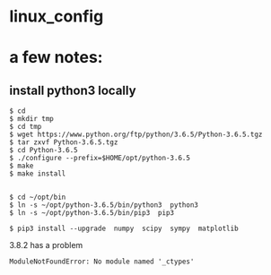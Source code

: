 # linux_config


# a few notes:


## install python3 locally

```
$ cd 
$ mkdir tmp
$ cd tmp
$ wget https://www.python.org/ftp/python/3.6.5/Python-3.6.5.tgz
$ tar zxvf Python-3.6.5.tgz 
$ cd Python-3.6.5
$ ./configure --prefix=$HOME/opt/python-3.6.5
$ make
$ make install


$ cd ~/opt/bin
$ ln -s ~/opt/python-3.6.5/bin/python3  python3
$ ln -s ~/opt/python-3.6.5/bin/pip3  pip3

$ pip3 install --upgrade  numpy  scipy  sympy  matplotlib

```


3.8.2 has a problem 
```
ModuleNotFoundError: No module named '_ctypes'
```




